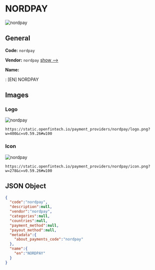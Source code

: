
# NORDPAY 
![nordpay](https://static.openfintech.io/payment_providers/nordpay/logo.png?w=400&c=v0.59.26#w100)  

## General 
 
**Code:** `nordpay` 
 
**Vendor:** `nordpay` [show -->](/vendors/nordpay/) 
 
**Name:** 
 
:	[EN] NORDPAY 
 

## Images 

### Logo 
 
![nordpay](https://static.openfintech.io/payment_providers/nordpay/logo.png?w=400&c=v0.59.26#w100)  

```
https://static.openfintech.io/payment_providers/nordpay/logo.png?w=400&c=v0.59.26#w100
```  

### Icon 
 
![nordpay](https://static.openfintech.io/payment_providers/nordpay/icon.png?w=278&c=v0.59.26#w100)  

```
https://static.openfintech.io/payment_providers/nordpay/icon.png?w=278&c=v0.59.26#w100
```  

## JSON Object 

```json
{
  "code":"nordpay",
  "description":null,
  "vendor":"nordpay",
  "categories":null,
  "countries":null,
  "payment_method":null,
  "payout_method":null,
  "metadata":{
    "about_payments_code":"nordpay"
  },
  "name":{
    "en":"NORDPAY"
  }
}
```  
